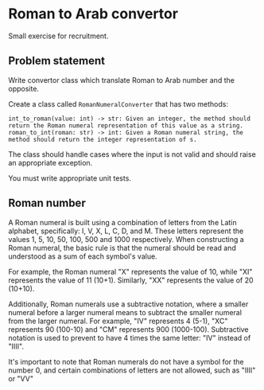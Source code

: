 # Roman to Arab convertor

Small exercise for recruitment.

## Problem statement

Write convertor class which translate Roman to Arab number and the opposite.

Create a class called `RomanNumeralConverter` that has two methods:

    int_to_roman(value: int) -> str: Given an integer, the method should return the Roman numeral representation of this value as a string.
    roman_to_int(roman: str) -> int: Given a Roman numeral string, the method should return the integer representation of s.

The class should handle cases where the input is not valid and should raise an appropriate exception.

You must write appropriate unit tests.

## Roman number

A Roman numeral is built using a combination of letters from the Latin alphabet, specifically: I, V, X, L, C, D, and M. These letters represent the values 1, 5, 10, 50, 100, 500 and 1000 respectively. When constructing a Roman numeral, the basic rule is that the numeral should be read and understood as a sum of each symbol's value.

For example, the Roman numeral "X" represents the value of 10, while "XI" represents the value of 11 (10+1). Similarly, "XX" represents the value of 20 (10+10).

Additionally, Roman numerals use a subtractive notation, where a smaller numeral before a larger numeral means to subtract the smaller numeral from the larger numeral. For example, "IV" represents 4 (5-1), "XC" represents 90 (100-10) and "CM" represents 900 (1000-100).
Subtractive notation is used to prevent to have 4 times the same letter: "IV" instead of "IIII".

It's important to note that Roman numerals do not have a symbol for the number 0, and certain combinations of letters are not allowed, such as "IIII" or "VV"
